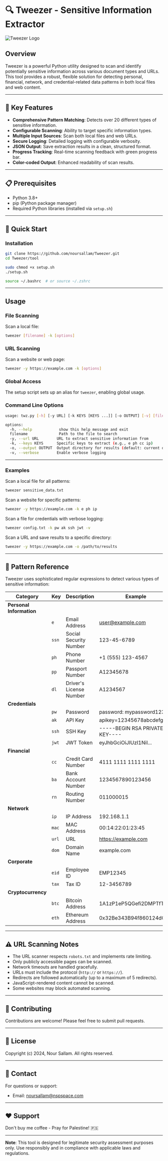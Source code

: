 # 🔍 Tweezer - Sensitive Information Extractor

![Tweezer Logo](tweezer.png)

## Overview

Tweezer is a powerful Python utility designed to scan and identify potentially sensitive information across various document types and URLs. This tool provides a robust, flexible solution for detecting personal, financial, network, and credential-related data patterns in both local files and web content.

---

## 🌟 Key Features

- **Comprehensive Pattern Matching**: Detects over 20 different types of sensitive information.
- **Configurable Scanning**: Ability to target specific information types.
- **Multiple Input Sources**: Scan both local files and web URLs.
- **Secure Logging**: Detailed logging with configurable verbosity.
- **JSON Output**: Save extraction results in a clean, structured format.
- **Progress Tracking**: Real-time scanning feedback with green progress bar.
- **Color-coded Output**: Enhanced readability of scan results.

---

## 📋 Prerequisites

- Python 3.8+
- pip (Python package manager)
- Required Python libraries (installed via `setup.sh`)

---

## 🚀 Quick Start

### Installation

```bash
git clone https://github.com/noursallam/Tweezer.git
cd Tweezer/tool

sudo chmod +x setup.sh
./setup.sh

source ~/.bashrc  # or source ~/.zshrc
```

---

## Usage

### File Scanning

Scan a local file:
```bash
tweezer [filename] -k [options]
```

### URL Scanning

Scan a website or web page:
```bash
tweezer -y https://example.com -k [options]
```

### Global Access

The setup script sets up an alias for `tweezer`, enabling global usage.

### Command Line Options
```bash
usage: twz.py [-h] [-y URL] [-k KEYS [KEYS ...]] [-o OUTPUT] [-v] [filename]

options:
  -h, --help            show this help message and exit
  filename              Path to the file to search
  -y, --url URL        URL to extract sensitive information from
  -k, --keys KEYS      Specific keys to extract (e.g., e ph cc ip)
  -o, --output OUTPUT  Output directory for results (default: current directory)
  -v, --verbose        Enable verbose logging
```

---

### Examples

Scan a local file for all patterns:
```bash
tweezer sensitive_data.txt
```

Scan a website for specific patterns:
```bash
tweezer -y https://example.com -k e ph ip
```

Scan a file for credentials with verbose logging:
```bash
tweezer config.txt -k pw ak ssh jwt -v
```

Scan a URL and save results to a specific directory:
```bash
tweezer -y https://example.com -o /path/to/results
```

---

## 📖 Pattern Reference

Tweezer uses sophisticated regular expressions to detect various types of sensitive information:

| Category           | Key   | Description                    | Example                        |
|--------------------|-------|--------------------------------|--------------------------------|
| **Personal Information** |       |                                |                                |
|                    | `e`   | Email Address                  | user@example.com              |
|                    | `ssn` | Social Security Number         | 123-45-6789                   |
|                    | `ph`  | Phone Number                  | +1 (555) 123-4567             |
|                    | `pp`  | Passport Number               | A12345678                     |
|                    | `dl`  | Driver's License Number       | A1234567                      |
| **Credentials**    |       |                                |                                |
|                    | `pw`  | Password                      | password: mypassword123       |
|                    | `ak`  | API Key                       | apikey=12345678abcdefgh       |
|                    | `ssh` | SSH Key                       | -----BEGIN RSA PRIVATE KEY----|
|                    | `jwt` | JWT Token                     | eyJhbGciOiJIUzI1NiI...         |
| **Financial**      |       |                                |                                |
|                    | `cc`  | Credit Card Number            | 4111 1111 1111 1111           |
|                    | `ba`  | Bank Account Number           | 1234567890123456              |
|                    | `rn`  | Routing Number                | 011000015                     |
| **Network**        |       |                                |                                |
|                    | `ip`  | IP Address                    | 192.168.1.1                   |
|                    | `mac` | MAC Address                   | 00:14:22:01:23:45             |
|                    | `url` | URL                           | https://example.com           |
|                    | `dom` | Domain Name                   | example.com                   |
| **Corporate**      |       |                                |                                |
|                    | `eid` | Employee ID                   | EMP12345                      |
|                    | `tax` | Tax ID                        | 12-3456789                    |
| **Cryptocurrency** |       |                                |                                |
|                    | `btc` | Bitcoin Address               | 1A1zP1eP5QGefi2DMPTfTL...     |
|                    | `eth` | Ethereum Address              | 0x32Be343B94f860124dC4...     |

---

## ⚠️ URL Scanning Notes

- The URL scanner respects `robots.txt` and implements rate limiting.
- Only publicly accessible pages can be scanned.
- Network timeouts are handled gracefully.
- URLs must include the protocol (`http://` or `https://`).
- Redirects are followed automatically (up to a maximum of 5 redirects).
- JavaScript-rendered content cannot be scanned.
- Some websites may block automated scanning.

---

## 🤝 Contributing

Contributions are welcome! Please feel free to submit pull requests.

---

## 📝 License

Copyright (c) 2024, Nour Sallam. All rights reserved.

---

## 📧 Contact

For questions or support:

- Email: noursallam@nspspace.com

---

## ❤️ Support

Don't buy me coffee - Pray for Palestine! 🇵🇸

---

**Note**: This tool is designed for legitimate security assessment purposes only. Use responsibly and in compliance with applicable laws and regulations.

